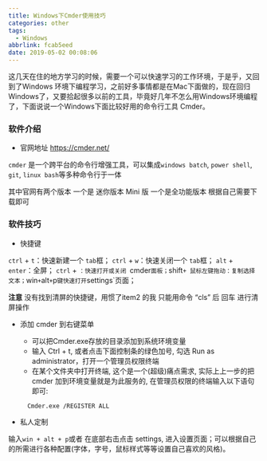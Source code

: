 ```yaml
---
title: Windows下Cmder使用技巧
categories: other
tags:
  - Windows
abbrlink: fcab5eed
date: 2019-05-02 00:08:06
---
```


 这几天在住的地方学习的时候，需要一个可以快速学习的工作环境，于是乎，又回到了Windows 环境下编程学习，之前好多事情都是在Mac下面做的，现在回归Windows了，又要拾起很多以前的工具，毕竟好几年不怎么用Windows环境编程了，下面说说一个Windows下面比较好用的命令行工具 Cmder。

<!-- more -->

###  软件介绍

- 官网地址 <https://cmder.net/>

`cmder` 是一个跨平台的命令行增强工具，可以集成`windows batch`, `power shell`, `git`, `linux bash`等多种命令行于一体

其中官网有两个版本  一个是 迷你版本 Mini 版  一个是全功能版本 根据自己需要下载即可

### 软件技巧

- 快捷键

`ctrl` + `t`：快速新建一个 `tab`框；
`ctrl` + `w`：快速关闭一个 `tab`框；
`alt` + `enter`：全屏；
`ctrl` + `：快速打开或关闭 `cmder` 面板；
`shift` + 鼠标左键拖动：复制选择文本；
`win` + `alt` + `p` 键快速打开 `settings`页面；

**注意** 没有找到清屏的快捷键，用惯了item2 的我 只能用命令  “cls” 后 回车 进行清屏操作

- 添加 cmder 到右键菜单

  - 可以把Cmder.exe存放的目录添加到系统环境变量
  - 输入 Ctrl + t, 或者点击下面控制条的绿色加号, 勾选 Run as administrator，打开一个管理员权限终端
  - 在某个文件夹中打开终端, 这个是一个(超级)痛点需求, 实际上上一步的把 cmder 加到环境变量就是为此服务的, 在管理员权限的终端输入以下语句即可:

  ```shell
  	Cmder.exe /REGISTER ALL
  ```

- 私人定制

输入`win + alt + p`或者 在底部右击点击 settings, 进入设置页面；可以根据自己的所需进行各种配置(字体，字号，鼠标样式等等设置自己喜欢的风格)。

